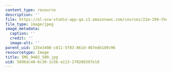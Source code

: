 ```yaml
---
content_type: resource
description: ''
file: https://ol-ocw-studio-app-qa.s3.amazonaws.com/courses/21m-299-the-beatles-fall-2017/5896dc406c361c5ba113270208397e1d_IMG_9402_500.jpg
file_type: image/jpeg
image_metadata:
  caption: ''
  credit: ''
  image-alt: ''
parent_uid: 135e3408-c011-5f83-861d-d67edb1d9c96
resourcetype: Image
title: IMG_9402_500.jpg
uid: 5896dc40-6c36-1c5b-a113-270208397e1d
---
```

